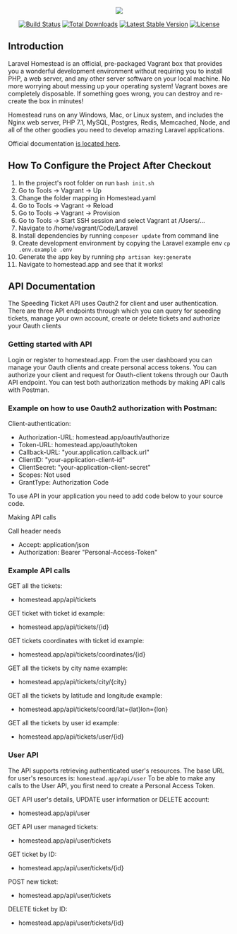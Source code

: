<p align="center"><img src="https://laravel.com/assets/img/components/logo-homestead.svg"></p>

<p align="center">
<a href="https://travis-ci.org/laravel/homestead"><img src="https://travis-ci.org/laravel/homestead.svg" alt="Build Status"></a>
<a href="https://packagist.org/packages/laravel/homestead"><img src="https://poser.pugx.org/laravel/homestead/d/total.svg" alt="Total Downloads"></a>
<a href="https://packagist.org/packages/laravel/homestead"><img src="https://poser.pugx.org/laravel/homestead/v/stable.svg" alt="Latest Stable Version"></a>
<a href="https://packagist.org/packages/laravel/homestead"><img src="https://poser.pugx.org/laravel/homestead/license.svg" alt="License"></a>
</p>

## Introduction

Laravel Homestead is an official, pre-packaged Vagrant box that provides you a wonderful development environment without requiring you to install PHP, a web server, and any other server software on your local machine. No more worrying about messing up your operating system! Vagrant boxes are completely disposable. If something goes wrong, you can destroy and re-create the box in minutes!

Homestead runs on any Windows, Mac, or Linux system, and includes the Nginx web server, PHP 7.1, MySQL, Postgres, Redis, Memcached, Node, and all of the other goodies you need to develop amazing Laravel applications.

Official documentation [is located here](https://laravel.com/docs/homestead).

## How To Configure the Project After Checkout

1. In the project's root folder on run `bash init.sh`
2. Go to Tools -> Vagrant -> Up
3. Change the folder mapping in Homestead.yaml
4. Go to Tools -> Vagrant -> Reload
5. Go to Tools -> Vagrant -> Provision
6. Go to Tools -> Start SSH session and select Vagrant at /Users/...
7. Navigate to /home/vagrant/Code/Laravel
8. Install dependencies by running `composer update` from command line
9. Create development environment by copying the Laravel example env `cp .env.example .env`
10. Generate the app key by running `php artisan key:generate`
11. Navigate to homestead.app and see that it works!

## API Documentation
The Speeding Ticket API uses Oauth2 for client and user authentication.
There are three API endpoints through which you can query for speeding tickets, manage your own account,
create or delete tickets and authorize your Oauth clients
### Getting started with API
Login or register to homestead.app.
From the user dashboard you can manage your Oauth clients and create personal access tokens.
You can authorize your client and request for Oauth-client tokens through our Oauth API endpoint.
You can test both authorization methods by making API calls with Postman.
### Example on how to use Oauth2 authorization with Postman:

Client-authentication:

- Authorization-URL: homestead.app/oauth/authorize
- Token-URL: homestead.app/oauth/token
- Callback-URL: "your.application.callback.url"
- ClientID: "your-application-client-id"
- ClientSecret: "your-application-client-secret"
- Scopes: Not used
- GrantType: Authorization Code

To use API in your application you need to add code below to your source code.

Making API calls

Call header needs

- Accept: application/json
- Authorization: Bearer "Personal-Access-Token"

### Example API calls
GET all the tickets:
- homestead.app/api/tickets

GET ticket with ticket id example:
- homestead.app/api/tickets/{id}

GET tickets coordinates with ticket id example:
- homestead.app/api/tickets/coordinates/{id}

GET all the tickets by city name example:
- homestead.app/api/tickets/city/{city}

GET all the tickets by latitude and longitude example:
- homestead.app/api/tickets/coord/lat={lat}lon={lon}

GET all the tickets by user id example:
- homestead.app/api/tickets/user/{id}

### User API

The API supports retrieving authenticated user's resources.
The base URL for user's resources is: `homestead.app/api/user`
To be able to make any calls to the User API, you first need to create a Personal Access Token.

GET API user's details, UPDATE user information or DELETE account:
- homestead.app/api/user

GET API user managed tickets:
- homestead.app/api/user/tickets

GET ticket by ID:
- homestead.app/api/user/tickets/{id}

POST new ticket:
- homestead.app/api/user/tickets

DELETE ticket by ID:
- homestead.app/api/user/tickets/{id}